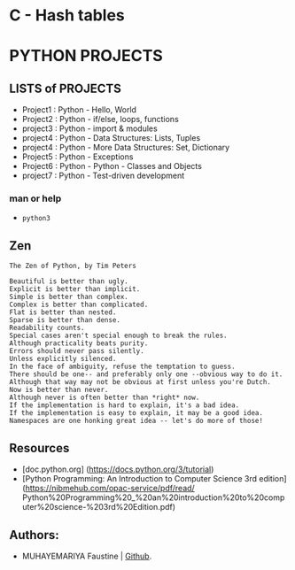 # C - Hash tables


# PYTHON PROJECTS

## LISTS of PROJECTS

* Project1 : Python - Hello, World
* Project2 : Python - if/else, loops, functions
* project3 : Python - import & modules
* project4 : Python - Data Structures: Lists, Tuples
* project4 : Python - More Data Structures: Set, Dictionary
* Project5 : Python - Exceptions
* Project6 : Python - Python - Classes and Objects
* project7 : Python - Test-driven development

### man or help

* `python3`

## Zen
```
The Zen of Python, by Tim Peters

Beautiful is better than ugly.
Explicit is better than implicit.
Simple is better than complex.
Complex is better than complicated.
Flat is better than nested.
Sparse is better than dense.
Readability counts.
Special cases aren't special enough to break the rules.
Although practicality beats purity.
Errors should never pass silently.
Unless explicitly silenced.
In the face of ambiguity, refuse the temptation to guess.
There should be one-- and preferably only one --obvious way to do it.
Although that way may not be obvious at first unless you're Dutch.
Now is better than never.
Although never is often better than *right* now.
If the implementation is hard to explain, it's a bad idea.
If the implementation is easy to explain, it may be a good idea.
Namespaces are one honking great idea -- let's do more of those!

```
## Resources
- [doc.python.org] (https://docs.python.org/3/tutorial)
- [Python Programming: An Introduction to Computer Science 3rd edition](https://nibmehub.com/opac-service/pdf/read/
		Python%20Programming%20_%20an%20introduction%20to%20computer%20science-%203rd%20Edition.pdf)
## Authors:
- MUHAYEMARIYA Faustine | [Github](https://github.com/faustine-van).
